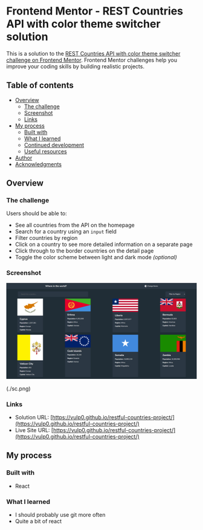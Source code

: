 # Frontend Mentor - REST Countries API with color theme switcher solution

This is a solution to the [REST Countries API with color theme switcher challenge on Frontend Mentor](https://www.frontendmentor.io/challenges/rest-countries-api-with-color-theme-switcher-5cacc469fec04111f7b848ca). Frontend Mentor challenges help you improve your coding skills by building realistic projects. 

## Table of contents

- [Overview](#overview)
  - [The challenge](#the-challenge)
  - [Screenshot](#screenshot)
  - [Links](#links)
- [My process](#my-process)
  - [Built with](#built-with)
  - [What I learned](#what-i-learned)
  - [Continued development](#continued-development)
  - [Useful resources](#useful-resources)
- [Author](#author)
- [Acknowledgments](#acknowledgments)


## Overview

### The challenge

Users should be able to:

- See all countries from the API on the homepage
- Search for a country using an `input` field
- Filter countries by region
- Click on a country to see more detailed information on a separate page
- Click through to the border countries on the detail page
- Toggle the color scheme between light and dark mode *(optional)*

### Screenshot

![](./sc.PNG)

(./sc.png)

### Links

- Solution URL: [https://vulp0.github.io/restful-countries-project/](https://vulp0.github.io/restful-countries-project/)
- Live Site URL: [https://vulp0.github.io/restful-countries-project/](https://vulp0.github.io/restful-countries-project/)

## My process

### Built with

- React

### What I learned

 - I should probably use git more often
 - Quite a bit of react

